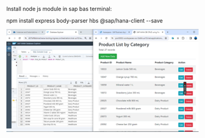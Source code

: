 Install node js module in sap bas terminal:

npm install express body-parser hbs @sap/hana-client --save

![alt text](https://github.com/jenizar/hanadb-crud-app-with-node-js-express/blob/master/screenshot/sap_hanadb_menu.PNG)



